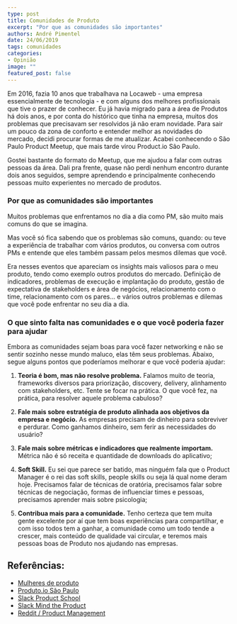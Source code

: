 ```yaml
---
type: post
title: Comunidades de Produto
excerpt: "Por que as comunidades são importantes"
authors: André Pimentel
date: 24/06/2019
tags: comunidades
categories:
- Opinião
image: ""
featured_post: false
---
```


Em 2016, fazia 10 anos que trabalhava na Locaweb - uma empresa
essencialmente de tecnologia - e com alguns dos melhores profissionais
que tive o prazer de conhecer. Eu já havia migrado para a área de
Produtos há dois anos, e por conta do histórico que tinha na empresa,
muitos dos problemas que precisavam ser resolvidos já não eram novidade.
Para sair um pouco da zona de conforto e entender melhor as novidades do
mercado, decidi procurar formas de me atualizar. Acabei conhecendo o São
Paulo Product Meetup, que mais tarde virou Product.io São Paulo.

Gostei bastante do formato do Meetup, que me ajudou a falar com outras
pessoas da área. Dali pra frente, quase não perdi nenhum encontro
durante dois anos seguidos, sempre aprendendo e principalmente
conhecendo pessoas muito experientes no mercado de produtos.


### Por que as comunidades são importantes

Muitos problemas que enfrentamos no dia a dia como PM, são muito mais
comuns do que se imagina.

Mas você só fica sabendo que os problemas são comuns, quando: ou teve a
experiência de trabalhar com vários produtos, ou conversa com outros PMs
e entende que eles também passam pelos mesmos dilemas que você.

Era nesses eventos que apareciam os insights mais valiosos para o meu
produto, tendo como exemplo outros produtos do mercado. Definição de
indicadores, problemas de execução e implantação do produto, gestão de
expectativa de stakeholders e área de negócios, relacionamento com o
time, relacionamento com os pares... e vários outros problemas e dilemas
que você pode enfrentar no seu dia a dia.

### O que sinto falta nas comunidades e o que você poderia fazer para ajudar

Embora as comunidades sejam boas para você fazer networking e não se
sentir sozinho nesse mundo maluco, elas têm seus problemas. Abaixo,
segue alguns pontos que poderíamos melhorar e que você poderia ajudar:

1.  **Teoria é bom, mas não resolve problema.** Falamos muito de teoria,
    frameworks diversos para priorização, discovery, delivery,
    alinhamento com stakeholders, etc. Tente se focar na prática. O que
    você fez, na prática, para resolver aquele problema cabuloso?

2.  **Fale mais sobre estratégia de produto alinhada aos objetivos da
    empresa e negócio.** As empresas precisam de dinheiro para
    sobreviver e perdurar. Como ganhamos dinheiro, sem ferir as
    necessidades do usuário?

3.  **Fale mais sobre métricas e indicadores que realmente importam.**
    Métrica não é só receita e quantidade de downloads do aplicativo;

4.  **Soft Skill.** Eu sei que parece ser batido, mas ninguém fala que o
    Product Manager é o rei das soft skills, people skills ou seja lá
    qual nome deram hoje. Precisamos falar de técnicas de oratória,
    precisamos falar sobre técnicas de negociação, formas de influenciar
    times e pessoas, precisamos aprender mais sobre psicologia;

5.  **Contribua mais para a comunidade.** Tenho certeza que tem muita
    gente excelente por aí que tem boas experiências para compartilhar,
    e com isso todos tem a ganhar, a comunidade como um todo tende a
    crescer, mais conteúdo de qualidade vai circular, e teremos mais
    pessoas boas de Produto nos ajudando nas empresas.

Referências:
------------
- [Mulheres de produto](https://www.meetup.com/Mulheres-de-Produto/)
- [Produto.io São Paulo](https://www.meetup.com/produto-io-sp/)
- [Slack Product School](https://www.productschool.com/slack-community/)
- [Slack Mind the Product](http://slack.mindtheproduct.com)
- [Reddit / Product Management](https://www.reddit.com/r/ProductManagement/)
